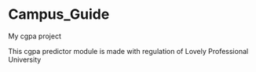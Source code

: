 # Campus_Guide
My cgpa project

This cgpa predictor module is made with regulation of Lovely Professional University
